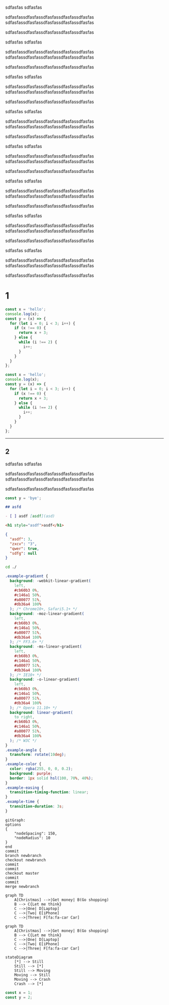 sdfasfas sdfasfas

sdfasfassdfasfassdfasfassdfasfassdfasfas
sdfasfassdfasfassdfasfassdfasfassdfasfas

sdfasfassdfasfassdfasfassdfasfassdfasfas

sdfasfas sdfasfas

sdfasfassdfasfassdfasfassdfasfassdfasfas
sdfasfassdfasfassdfasfassdfasfassdfasfas

sdfasfassdfasfassdfasfassdfasfassdfasfas

sdfasfas sdfasfas

sdfasfassdfasfassdfasfassdfasfassdfasfas
sdfasfassdfasfassdfasfassdfasfassdfasfas

sdfasfassdfasfassdfasfassdfasfassdfasfas

sdfasfas sdfasfas

sdfasfassdfasfassdfasfassdfasfassdfasfas
sdfasfassdfasfassdfasfassdfasfassdfasfas

sdfasfassdfasfassdfasfassdfasfassdfasfas

sdfasfas sdfasfas

sdfasfassdfasfassdfasfassdfasfassdfasfas
sdfasfassdfasfassdfasfassdfasfassdfasfas

sdfasfassdfasfassdfasfassdfasfassdfasfas

sdfasfas sdfasfas

sdfasfassdfasfassdfasfassdfasfassdfasfas
sdfasfassdfasfassdfasfassdfasfassdfasfas

sdfasfassdfasfassdfasfassdfasfassdfasfas

sdfasfas sdfasfas

sdfasfassdfasfassdfasfassdfasfassdfasfas
sdfasfassdfasfassdfasfassdfasfassdfasfas

sdfasfassdfasfassdfasfassdfasfassdfasfas

sdfasfas sdfasfas

sdfasfassdfasfassdfasfassdfasfassdfasfas
sdfasfassdfasfassdfasfassdfasfassdfasfas

sdfasfassdfasfassdfasfassdfasfassdfasfas

# 1

```js
const x = 'hello';
console.log(x);
const y = (x) => {
  for (let i = 0; i < 3; i++) {
    if (x !== 0) {
      return x + 3;
    } else {
      while (i !== 2) {
        i++;
      }
    }
  }
};

const x = 'hello';
console.log(x);
const y = (x) => {
  for (let i = 0; i < 3; i++) {
    if (x !== 0) {
      return x + 3;
    } else {
      while (i !== 2) {
        i++;
      }
    }
  }
};
```

---

## 2

sdfasfas sdfasfas

sdfasfassdfasfassdfasfassdfasfassdfasfas
sdfasfassdfasfassdfasfassdfasfassdfasfas

sdfasfassdfasfassdfasfassdfasfassdfasfas

```js
const y = 'bye';
```

```markdown
## asfd

- [ ] asdf [asdf](asd)
```

```html
<h1 style="asdf">asdf</h1>
```

```json
{
  "asdf": 3,
  "zxcv": "3",
  "qwer": true,
  "sdfg": null
}
```

```bash
cd ./
```

```css
.example-gradient {
  background: -webkit-linear-gradient(
    left,
    #cb60b3 0%,
    #c146a1 50%,
    #a80077 51%,
    #db36a4 100%
  ); /* Chrome10+, Safari5.1+ */
  background: -moz-linear-gradient(
    left,
    #cb60b3 0%,
    #c146a1 50%,
    #a80077 51%,
    #db36a4 100%
  ); /* FF3.6+ */
  background: -ms-linear-gradient(
    left,
    #cb60b3 0%,
    #c146a1 50%,
    #a80077 51%,
    #db36a4 100%
  ); /* IE10+ */
  background: -o-linear-gradient(
    left,
    #cb60b3 0%,
    #c146a1 50%,
    #a80077 51%,
    #db36a4 100%
  ); /* Opera 11.10+ */
  background: linear-gradient(
    to right,
    #cb60b3 0%,
    #c146a1 50%,
    #a80077 51%,
    #db36a4 100%
  ); /* W3C */
}
.example-angle {
  transform: rotate(10deg);
}
.example-color {
  color: rgba(255, 0, 0, 0.2);
  background: purple;
  border: 1px solid hsl(100, 70%, 40%);
}
.example-easing {
  transition-timing-function: linear;
}
.example-time {
  transition-duration: 3s;
}
```

```mermaid
gitGraph:
options
{
    "nodeSpacing": 150,
    "nodeRadius": 10
}
end
commit
branch newbranch
checkout newbranch
commit
commit
checkout master
commit
commit
merge newbranch
```

```mermaid
graph TD
    A[Christmas] -->|Get money| B(Go shopping)
    B --> C{Let me think}
    C -->|One| D[Laptop]
    C -->|Two| E[iPhone]
    C -->|Three| F[fa:fa-car Car]
```

```mermaid
graph TD
    A[Christmas] -->|Get money| B(Go shopping)
    B --> C{Let me think}
    C -->|One| D[Laptop]
    C -->|Two| E[iPhone]
    C -->|Three| F[fa:fa-car Car]
```

```mermaid
stateDiagram
    [*] --> Still
    Still --> [*]
    Still --> Moving
    Moving --> Still
    Moving --> Crash
    Crash --> [*]
```

<!-- study-lenses: flowchart -->

```js
const x = 1;
const y = 2;
```
